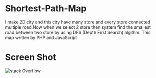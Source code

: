 # Shortest-Path-Map
I make 2D city and this city have many store and every store connected multiple road.Now when we select 2 store then system find the smallest road between two store by using DFS (Depth First Search) algithm. This map written by PHP and JavaScript

# Screen Shot 

![stack Overflow](http://lmsotfy.com/so.png)
